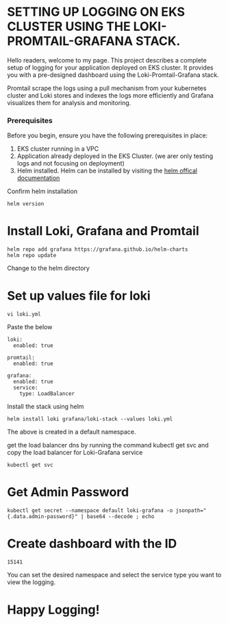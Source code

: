 # SETTING UP LOGGING ON EKS CLUSTER USING THE LOKI-PROMTAIL-GRAFANA STACK.

Hello readers, welcome to my page. This project describes a complete setup of logging for your application deployed on EKS cluster. It provides you with a pre-designed dashboard using the Loki-Promtail-Grafana stack. 

Promtail scrape the logs using a pull mechanism from your kubernetes cluster and Loki stores and indexes the logs more efficiently and  Grafana visualizes them for analysis and monitoring. 

### Prerequisites

Before you begin, ensure you have the following prerequisites in place:

1.  EKS cluster running in a VPC
2.  Application already deployed in the EKS Cluster. (we arer only testing logs and not focusing on deployment)
3.  Helm installed. Helm can be installed by visiting the [helm offical documentation](https://helm.sh/docs/intro/install/)

Confirm helm installation 

```
helm version
```
# Install Loki, Grafana and Promtail

```
helm repo add grafana https://grafana.github.io/helm-charts
helm repo update
```
Change to the helm directory
# Set up values file for loki

```
vi loki.yml
```
Paste the below

```
loki:
  enabled: true

promtail:
  enabled: true

grafana:
  enabled: true
  service:
    type: LoadBalancer
```

Install the stack using helm 

```
helm install loki grafana/loki-stack --values loki.yml
```
The above is created in a default namespace. 

get the load balancer dns by running the command kubectl get svc and copy the load balancer for Loki-Grafana service

```
kubectl get svc 
```

# Get Admin Password

```
kubectl get secret --namespace default loki-grafana -o jsonpath="{.data.admin-password}" | base64 --decode ; echo
```

# Create dashboard with the ID 
```
15141
```

You can set the desired namespace and select the service type you want to view the logging. 


# Happy Logging!
